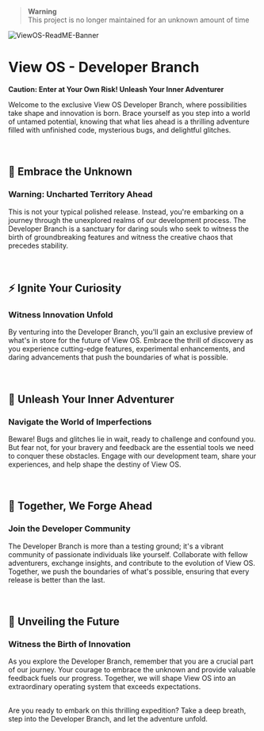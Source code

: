 > **Warning**<br>
> This project is no longer maintained for an unknown amount of time

![ViewOS-ReadME-Banner](https://github.com/gamemaster123356/View-OS/blob/github-assets/ViewOS-ReadME-Banner.png)

# View OS - Developer Branch

**Caution: Enter at Your Own Risk! Unleash Your Inner Adventurer**

Welcome to the exclusive View OS Developer Branch, where possibilities take shape and innovation is born. Brace yourself as you step into a world of untamed potential, knowing that what lies ahead is a thrilling adventure filled with unfinished code, mysterious bugs, and delightful glitches.
<br><br><br>

## 🐉 Embrace the Unknown
### Warning: Uncharted Territory Ahead

This is not your typical polished release. Instead, you're embarking on a journey through the unexplored realms of our development process. The Developer Branch is a sanctuary for daring souls who seek to witness the birth of groundbreaking features and witness the creative chaos that precedes stability.
<br><br><br>

## ⚡ Ignite Your Curiosity
### Witness Innovation Unfold

By venturing into the Developer Branch, you'll gain an exclusive preview of what's in store for the future of View OS. Embrace the thrill of discovery as you experience cutting-edge features, experimental enhancements, and daring advancements that push the boundaries of what is possible.
<br><br><br>

## 🐞 Unleash Your Inner Adventurer
### Navigate the World of Imperfections

Beware! Bugs and glitches lie in wait, ready to challenge and confound you. But fear not, for your bravery and feedback are the essential tools we need to conquer these obstacles. Engage with our development team, share your experiences, and help shape the destiny of View OS.
<br><br><br>

## 🌌 Together, We Forge Ahead
### Join the Developer Community

The Developer Branch is more than a testing ground; it's a vibrant community of passionate individuals like yourself. Collaborate with fellow adventurers, exchange insights, and contribute to the evolution of View OS. Together, we push the boundaries of what's possible, ensuring that every release is better than the last.
<br><br><br>

## 🌟 Unveiling the Future
### Witness the Birth of Innovation

As you explore the Developer Branch, remember that you are a crucial part of our journey. Your courage to embrace the unknown and provide valuable feedback fuels our progress. Together, we will shape View OS into an extraordinary operating system that exceeds expectations.
<br><br>

Are you ready to embark on this thrilling expedition? Take a deep breath, step into the Developer Branch, and let the adventure unfold.
